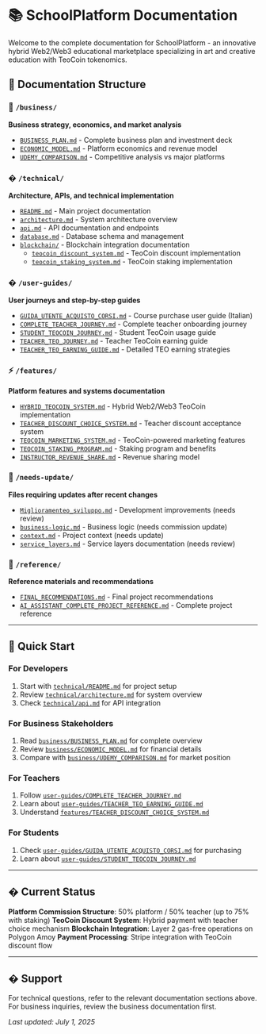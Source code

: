 # 📚 SchoolPlatform Documentation

Welcome to the complete documentation for SchoolPlatform - an innovative hybrid Web2/Web3 educational marketplace specializing in art and creative education with TeoCoin tokenomics.

## 📁 Documentation Structure

### 💼 `/business/`
**Business strategy, economics, and market analysis**
- [`BUSINESS_PLAN.md`](business/BUSINESS_PLAN.md) - Complete business plan and investment deck
- [`ECONOMIC_MODEL.md`](business/ECONOMIC_MODEL.md) - Platform economics and revenue model
- [`UDEMY_COMPARISON.md`](business/UDEMY_COMPARISON.md) - Competitive analysis vs major platforms

### � `/technical/`
**Architecture, APIs, and technical implementation**
- [`README.md`](technical/README.md) - Main project documentation
- [`architecture.md`](technical/architecture.md) - System architecture overview
- [`api.md`](technical/api.md) - API documentation and endpoints
- [`database.md`](technical/database.md) - Database schema and management
- [`blockchain/`](technical/blockchain/) - Blockchain integration documentation
  - [`teocoin_discount_system.md`](technical/blockchain/teocoin_discount_system.md) - TeoCoin discount implementation
  - [`teocoin_staking_system.md`](technical/blockchain/teocoin_staking_system.md) - TeoCoin staking implementation

### � `/user-guides/`
**User journeys and step-by-step guides**
- [`GUIDA_UTENTE_ACQUISTO_CORSI.md`](user-guides/GUIDA_UTENTE_ACQUISTO_CORSI.md) - Course purchase user guide (Italian)
- [`COMPLETE_TEACHER_JOURNEY.md`](user-guides/COMPLETE_TEACHER_JOURNEY.md) - Complete teacher onboarding journey
- [`STUDENT_TEOCOIN_JOURNEY.md`](user-guides/STUDENT_TEOCOIN_JOURNEY.md) - Student TeoCoin usage guide
- [`TEACHER_TEO_JOURNEY.md`](user-guides/TEACHER_TEO_JOURNEY.md) - Teacher TeoCoin earning guide
- [`TEACHER_TEO_EARNING_GUIDE.md`](user-guides/TEACHER_TEO_EARNING_GUIDE.md) - Detailed TEO earning strategies

### ⚡ `/features/`
**Platform features and systems documentation**
- [`HYBRID_TEOCOIN_SYSTEM.md`](features/HYBRID_TEOCOIN_SYSTEM.md) - Hybrid Web2/Web3 TeoCoin implementation
- [`TEACHER_DISCOUNT_CHOICE_SYSTEM.md`](features/TEACHER_DISCOUNT_CHOICE_SYSTEM.md) - Teacher discount acceptance system
- [`TEOCOIN_MARKETING_SYSTEM.md`](features/TEOCOIN_MARKETING_SYSTEM.md) - TeoCoin-powered marketing features
- [`TEOCOIN_STAKING_PROGRAM.md`](features/TEOCOIN_STAKING_PROGRAM.md) - Staking program and benefits
- [`INSTRUCTOR_REVENUE_SHARE.md`](features/INSTRUCTOR_REVENUE_SHARE.md) - Revenue sharing model

### 🔄 `/needs-update/`
**Files requiring updates after recent changes**
- [`Miglioramenteo_sviluppo.md`](needs-update/Miglioramenteo_sviluppo.md) - Development improvements (needs review)
- [`business-logic.md`](needs-update/business-logic.md) - Business logic (needs commission update)
- [`context.md`](needs-update/context.md) - Project context (needs update)
- [`service_layers.md`](needs-update/service_layers.md) - Service layers documentation (needs review)

### 📖 `/reference/`
**Reference materials and recommendations**
- [`FINAL_RECOMMENDATIONS.md`](reference/FINAL_RECOMMENDATIONS.md) - Final project recommendations
- [`AI_ASSISTANT_COMPLETE_PROJECT_REFERENCE.md`](reference/AI_ASSISTANT_COMPLETE_PROJECT_REFERENCE.md) - Complete project reference

---

## 🚀 Quick Start

### For Developers
1. Start with [`technical/README.md`](technical/README.md) for project setup
2. Review [`technical/architecture.md`](technical/architecture.md) for system overview
3. Check [`technical/api.md`](technical/api.md) for API integration

### For Business Stakeholders
1. Read [`business/BUSINESS_PLAN.md`](business/BUSINESS_PLAN.md) for complete overview
2. Review [`business/ECONOMIC_MODEL.md`](business/ECONOMIC_MODEL.md) for financial details
3. Compare with [`business/UDEMY_COMPARISON.md`](business/UDEMY_COMPARISON.md) for market position

### For Teachers
1. Follow [`user-guides/COMPLETE_TEACHER_JOURNEY.md`](user-guides/COMPLETE_TEACHER_JOURNEY.md)
2. Learn about [`user-guides/TEACHER_TEO_EARNING_GUIDE.md`](user-guides/TEACHER_TEO_EARNING_GUIDE.md)
3. Understand [`features/TEACHER_DISCOUNT_CHOICE_SYSTEM.md`](features/TEACHER_DISCOUNT_CHOICE_SYSTEM.md)

### For Students
1. Check [`user-guides/GUIDA_UTENTE_ACQUISTO_CORSI.md`](user-guides/GUIDA_UTENTE_ACQUISTO_CORSI.md) for purchasing
2. Learn about [`user-guides/STUDENT_TEOCOIN_JOURNEY.md`](user-guides/STUDENT_TEOCOIN_JOURNEY.md)

---

## � Current Status

**Platform Commission Structure**: 50% platform / 50% teacher (up to 75% with staking)
**TeoCoin Discount System**: Hybrid payment with teacher choice mechanism
**Blockchain Integration**: Layer 2 gas-free operations on Polygon Amoy
**Payment Processing**: Stripe integration with TeoCoin discount flow

---

## � Support

For technical questions, refer to the relevant documentation sections above.
For business inquiries, review the business documentation first.

*Last updated: July 1, 2025*
